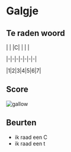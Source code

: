 # Galgje

## Te raden woord

| | |C| | | |

|-|-|-|-|-|-|-|

|1|2|3|4|5|6|7|

## Score
![gallow](./images/1.png)

## Beurten
* ik raad een C
* ik raad een t
